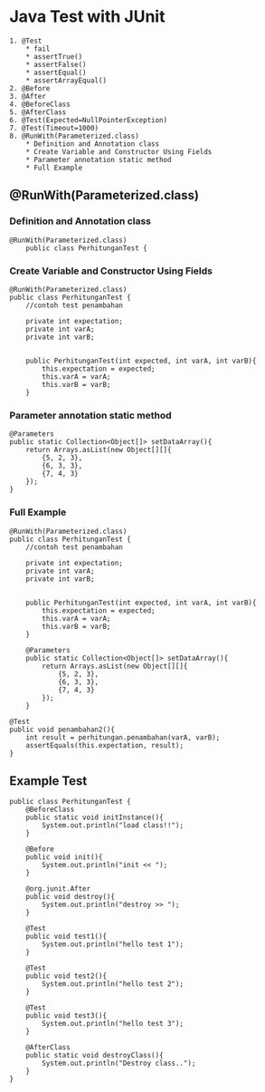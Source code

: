 # Java Test with JUnit
	1. @Test
		* fail
		* assertTrue()
		* assertFalse()
		* assertEqual()
		* assertArrayEqual()
	2. @Before
	3. @After
	4. @BeforeClass
	5. @AfterClass
	6. @Test(Expected=NullPointerException)
	7. @Test(Timeout=1000)
	8. @RunWith(Parameterized.class)
		* Definition and Annotation class 
		* Create Variable and Constructor Using Fields
		* Parameter annotation static method
		* Full Example 
		
## @RunWith(Parameterized.class)
### Definition and Annotation class
	@RunWith(Parameterized.class)
		public class PerhitunganTest {
		
### Create Variable and Constructor Using Fields
	@RunWith(Parameterized.class)
	public class PerhitunganTest {
		//contoh test penambahan
		
		private int expectation;
		private int varA;
		private int varB;
		
		
		public PerhitunganTest(int expected, int varA, int varB){
			this.expectation = expected;
			this.varA = varA;
			this.varB = varB;
		}
		
### Parameter annotation static method
	@Parameters
	public static Collection<Object[]> setDataArray(){
		return Arrays.asList(new Object[][]{
			{5, 2, 3},
			{6, 3, 3},
			{7, 4, 3}
		});
	}
	
### Full Example
	@RunWith(Parameterized.class)
	public class PerhitunganTest {
		//contoh test penambahan
		
		private int expectation;
		private int varA;
		private int varB;
		
		
		public PerhitunganTest(int expected, int varA, int varB){
			this.expectation = expected;
			this.varA = varA;
			this.varB = varB;
		}
		
		@Parameters
		public static Collection<Object[]> setDataArray(){
			return Arrays.asList(new Object[][]{
				{5, 2, 3},
				{6, 3, 3},
				{7, 4, 3}
			});
		}
	
	@Test
	public void penambahan2(){
		int result = perhitungan.penambahan(varA, varB);
		assertEquals(this.expectation, result);
	}
	
## Example Test
	public class PerhitunganTest {
		@BeforeClass
		public static void initInstance(){
			System.out.println("load class!!");
		}

		@Before
		public void init(){
			System.out.println("init << ");
		}
		
		@org.junit.After
		public void destroy(){
			System.out.println("destroy >> ");
		}
		
		@Test
		public void test1(){
			System.out.println("hello test 1");
		}

		@Test 
		public void test2(){
			System.out.println("hello test 2");
		}
		
		@Test 
		public void test3(){
			System.out.println("hello test 3");
		}
		
		@AfterClass
		public static void destroyClass(){
			System.out.println("Destroy class..");
		}
	}
	